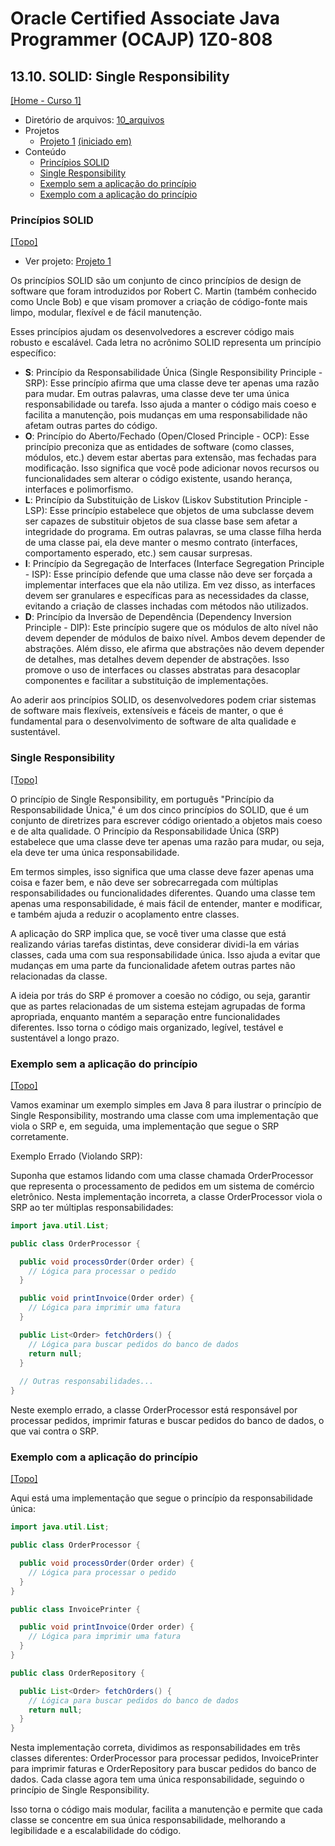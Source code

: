# Oracle Certified Associate Java Programmer (OCAJP) 1Z0-808

## 13.10. SOLID: Single Responsibility
[[Home - Curso 1]](../../README.md#curso-1)<br />

- Diretório de arquivos: [10_arquivos](./10_arquivos/)
- Projetos
  - [Projeto 1](./10_arquivos/proj_01/) [(iniciado em)](#princípios-solid)
- Conteúdo
  - [Princípios SOLID](#princípios-solid)
  - [Single Responsibility](#single-responsibility)
  - [Exemplo sem a aplicação do princípio](#exemplo-sem-a-aplicação-do-princípio)
  - [Exemplo com a aplicação do princípio](#exemplo-com-a-aplicação-do-princípio)

### Princípios SOLID
[[Topo]](#)<br />

- Ver projeto: [Projeto 1](./10_arquivos/proj_01/)

Os princípios SOLID são um conjunto de cinco princípios de design de software que foram introduzidos por Robert C. Martin (também conhecido como Uncle Bob) e que visam promover a criação de código-fonte mais limpo, modular, flexível e de fácil manutenção.

Esses princípios ajudam os desenvolvedores a escrever código mais robusto e escalável. Cada letra no acrônimo SOLID representa um princípio específico:

- **S**: Princípio da Responsabilidade Única (Single Responsibility Principle - SRP): Esse princípio afirma que uma classe deve ter apenas uma razão para mudar. Em outras palavras, uma classe deve ter uma única responsabilidade ou tarefa. Isso ajuda a manter o código mais coeso e facilita a manutenção, pois mudanças em uma responsabilidade não afetam outras partes do código.
- **O**: Princípio do Aberto/Fechado (Open/Closed Principle - OCP): Esse princípio preconiza que as entidades de software (como classes, módulos, etc.) devem estar abertas para extensão, mas fechadas para modificação. Isso significa que você pode adicionar novos recursos ou funcionalidades sem alterar o código existente, usando herança, interfaces e polimorfismo.
- **L**: Princípio da Substituição de Liskov (Liskov Substitution Principle - LSP): Esse princípio estabelece que objetos de uma subclasse devem ser capazes de substituir objetos de sua classe base sem afetar a integridade do programa. Em outras palavras, se uma classe filha herda de uma classe pai, ela deve manter o mesmo contrato (interfaces, comportamento esperado, etc.) sem causar surpresas.
- **I**: Princípio da Segregação de Interfaces (Interface Segregation Principle - ISP): Esse princípio defende que uma classe não deve ser forçada a implementar interfaces que ela não utiliza. Em vez disso, as interfaces devem ser granulares e específicas para as necessidades da classe, evitando a criação de classes inchadas com métodos não utilizados.
- **D**: Princípio da Inversão de Dependência (Dependency Inversion Principle - DIP): Este princípio sugere que os módulos de alto nível não devem depender de módulos de baixo nível. Ambos devem depender de abstrações. Além disso, ele afirma que abstrações não devem depender de detalhes, mas detalhes devem depender de abstrações. Isso promove o uso de interfaces ou classes abstratas para desacoplar componentes e facilitar a substituição de implementações.

Ao aderir aos princípios SOLID, os desenvolvedores podem criar sistemas de software mais flexíveis, extensíveis e fáceis de manter, o que é fundamental para o desenvolvimento de software de alta qualidade e sustentável.

### Single Responsibility
[[Topo]](#)<br />

O princípio de Single Responsibility, em português "Princípio da Responsabilidade Única," é um dos cinco princípios do SOLID, que é um conjunto de diretrizes para escrever código orientado a objetos mais coeso e de alta qualidade. O Princípio da Responsabilidade Única (SRP) estabelece que uma classe deve ter apenas uma razão para mudar, ou seja, ela deve ter uma única responsabilidade.

Em termos simples, isso significa que uma classe deve fazer apenas uma coisa e fazer bem, e não deve ser sobrecarregada com múltiplas responsabilidades ou funcionalidades diferentes. Quando uma classe tem apenas uma responsabilidade, é mais fácil de entender, manter e modificar, e também ajuda a reduzir o acoplamento entre classes.

A aplicação do SRP implica que, se você tiver uma classe que está realizando várias tarefas distintas, deve considerar dividi-la em várias classes, cada uma com sua responsabilidade única. Isso ajuda a evitar que mudanças em uma parte da funcionalidade afetem outras partes não relacionadas da classe.

A ideia por trás do SRP é promover a coesão no código, ou seja, garantir que as partes relacionadas de um sistema estejam agrupadas de forma apropriada, enquanto mantém a separação entre funcionalidades diferentes. Isso torna o código mais organizado, legível, testável e sustentável a longo prazo.

### Exemplo sem a aplicação do princípio
[[Topo]](#)<br />

Vamos examinar um exemplo simples em Java 8 para ilustrar o princípio de Single Responsibility, mostrando uma classe com uma implementação que viola o SRP e, em seguida, uma implementação que segue o SRP corretamente.

Exemplo Errado (Violando SRP):

Suponha que estamos lidando com uma classe chamada OrderProcessor que representa o processamento de pedidos em um sistema de comércio eletrônico. Nesta implementação incorreta, a classe OrderProcessor viola o SRP ao ter múltiplas responsabilidades:

```java
import java.util.List;

public class OrderProcessor {

  public void processOrder(Order order) {
    // Lógica para processar o pedido
  }

  public void printInvoice(Order order) {
    // Lógica para imprimir uma fatura
  }

  public List<Order> fetchOrders() {
    // Lógica para buscar pedidos do banco de dados
    return null;
  }
  
  // Outras responsabilidades...
}
```

Neste exemplo errado, a classe OrderProcessor está responsável por processar pedidos, imprimir faturas e buscar pedidos do banco de dados, o que vai contra o SRP.

### Exemplo com a aplicação do princípio
[[Topo]](#)<br />

Aqui está uma implementação que segue o princípio da responsabilidade única:

```java
import java.util.List;

public class OrderProcessor {

  public void processOrder(Order order) {
    // Lógica para processar o pedido
  }
}

public class InvoicePrinter {

  public void printInvoice(Order order) {
    // Lógica para imprimir uma fatura
  }
}

public class OrderRepository {

  public List<Order> fetchOrders() {
    // Lógica para buscar pedidos do banco de dados
    return null;
  }
}

```

Nesta implementação correta, dividimos as responsabilidades em três classes diferentes: OrderProcessor para processar pedidos, InvoicePrinter para imprimir faturas e OrderRepository para buscar pedidos do banco de dados. Cada classe agora tem uma única responsabilidade, seguindo o princípio de Single Responsibility.

Isso torna o código mais modular, facilita a manutenção e permite que cada classe se concentre em sua única responsabilidade, melhorando a legibilidade e a escalabilidade do código.
